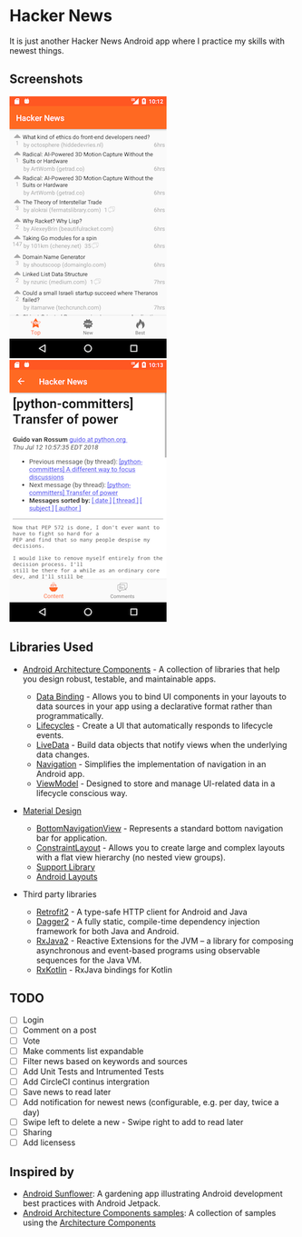 Hacker News
=========================
It is just another Hacker News Android app where I practice my skills with newest things.

Screenshots
-----------

![Main screen](screenshots/main_screen.png "List of stories")
![Content screen](screenshots/content_screen.png "Content of an item")

Libraries Used
--------------
- [Android Architecture Components][1] - A collection of libraries that help you design robust, testable, and maintainable apps.
	* [Data Binding][1.1] - Allows you to bind UI components in your layouts to data sources in your app using a declarative format rather than programmatically.
	* [Lifecycles][1.2] - Create a UI that automatically responds to lifecycle events.
	* [LiveData][1.3] - Build data objects that notify views when the underlying data changes.
	* [Navigation][1.4] - Simplifies the implementation of navigation in an Android app.
	* [ViewModel][1.5] - Designed to store and manage UI-related data in a lifecycle conscious way.     
- [Material Design][2]
	* [BottomNavigationView][2.1] - Represents a standard bottom navigation bar for application.
	* [ConstraintLayout][2.2] - Allows you to create large and complex layouts with a flat view hierarchy (no nested view groups). 
	* [Support Library][2.3]
	* [Android Layouts][2.4]
	
- Third party libraries
	* [Retrofit2][3.1] - A type-safe HTTP client for Android and Java
	* [Dagger2][3.2] - A fully static, compile-time dependency injection framework for both Java and Android.
	* [RxJava2][3.3] - Reactive Extensions for the JVM – a library for composing asynchronous and event-based programs using observable sequences for the Java VM.
	* [RxKotlin][3.4] - RxJava bindings for Kotlin
  
TODO
-----------------
- [ ] Login
- [ ] Comment on a post
- [ ] Vote
- [ ] Make comments list expandable
- [ ] Filter news based on keywords and sources
- [ ] Add Unit Tests and Intrumented Tests
- [ ] Add CircleCI continus intergration
- [ ] Save news to read later
- [ ] Add notification for newest news (configurable, e.g. per day, twice a day)
- [ ] Swipe left to delete a new - Swipe right to add to read later
- [ ] Sharing
- [ ] Add licensess

Inspired by
-----------------
- [Android Sunflower][10.1]: A gardening app illustrating Android development best practices with Android Jetpack.
- [Android Architecture Components samples][10.2]: A collection of samples using the [Architecture Components][1]


[1]: https://developer.android.com/topic/libraries/architecture/
[1.1]: https://developer.android.com/topic/libraries/data-binding/
[1.2]: https://developer.android.com/topic/libraries/architecture/lifecycle
[1.3]: https://developer.android.com/topic/libraries/architecture/livedata
[1.4]: https://developer.android.com/topic/libraries/architecture/navigation/
[1.5]: https://developer.android.com/topic/libraries/architecture/viewmodel
[2]: https://material.io/design/
[2.1]: https://developer.android.com/reference/android/support/design/widget/BottomNavigationView
[2.2]: https://developer.android.com/training/constraint-layout/
[2.3]: https://developer.android.com/topic/libraries/support-library/
[2.4]: https://developer.android.com/guide/topics/ui/declaring-layout
[3.1]: https://square.github.io/retrofit/
[3.2]: https://google.github.io/dagger/
[3.3]: https://github.com/ReactiveX/RxJava
[3.4]: https://github.com/ReactiveX/RxKotlin

[10.1]: https://github.com/googlesamples/android-sunflower
[10.2]: https://github.com/googlesamples/android-architecture-components